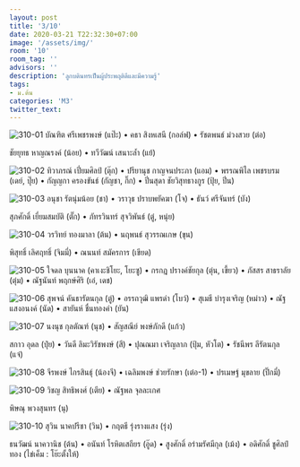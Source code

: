 ```yaml
---
layout: post
title: '3/10'
date: 2020-03-21 T22:32:30+07:00
image: '/assets/img/'
room: '10'
room_tag: ''
advisors: ''
description: 'ลูกบดินทรเป็นผู้ประพฤติดีและมีความรู้'
tags:
- ม.ต้น
categories: 'M3'
twitter_text:
---
```

![310-01](https://res.cloudinary.com/dbruw74ms/image/upload/r_8,c_fit,w_760/v1584847319/310-01_grpqsy.png)
บัณฑิต ศรีเพชรพงษ์ (แป๊ะ) • คธา สิงหเสนี (กอล์ฟ) • รัชตพนธ์ ม่วงสวย (ต่อ)

ชัยยุทธ หาญณรงค์ (น้อย) • ทวีวัฒน์ เสนาะล้ำ (แย้)

![310-02](https://res.cloudinary.com/dbruw74ms/image/upload/r_8,c_fit,w_760/v1584804225/310-02_s8jdzt.png)
ทิวาภรณ์ เปี่ยมศิลป์ (ตุ๊ก) • ปรียานุช กาญจนประภา (แอม) • พรรณพิไล เพชรบรม (เดย์, ปุ๊ย) • กัญญกา ครองขันธ์ (กัญชา, กิ๊ก) • ปิ่นสุดา ชัยวิสุทธางกูร (ปุ้ย, ปิ่น)

![310-03](https://res.cloudinary.com/dbruw74ms/image/upload/r_8,c_fit,w_760/v1584804225/310-03_x2lzwm.png)
อนุชา รัตนุ่มน้อย (ชา) • วราวุธ ปราบพยัคฆา (โจ) • ธันว์ ศรีจันทร์ (บัง)

สุภศักดิ์ เยี่ยมสมบัติ (ตั๊ก) • ภัทรวินทร์ สุจวิพันธ์ (ตู๋, หนุ่ย)

![310-04](https://res.cloudinary.com/dbruw74ms/image/upload/r_8,c_fit,w_760/v1584804224/310-04_iia5lz.png)
วรวิทย์ ทองมาลา (ต้น) • นฤพนธ์ สุวรรณเกษ (ขุน)

พิสุทธิ์ เลิศฤทธิ์ (จิมมี่) • ณนนท์ สมัครการ (เขียด)

![310-05](https://res.cloudinary.com/dbruw74ms/image/upload/r_8,c_fit,w_760/v1584804224/310-05_mqqrjb.png)
ใจดล บุนนาค (คาเงะชิโยะ, โยะซู) • กรกฎ ปรางค์ชัยกุล (ตุ่น, เขี้ยว) • ภัสสร สาธราลัย (ตุ๋ม) • ณัฐนันท์ พฤกษ์ศิริ (เอ๋, เดช)

![310-06](https://res.cloudinary.com/dbruw74ms/image/upload/r_8,c_fit,w_760/v1584804225/310-06_scxeek.png)
สุพจน์ คันธารัตนกุล (ตู่) • อรรถวุฒิ แพรดำ (โบว์) • สุเมธี บำรุงเจริญ (หม่าว) • ณัฐ แสงอนงค์ (นัด) • สายันห์ ชื่นทองคำ (ยัน)

![310-07](https://res.cloudinary.com/dbruw74ms/image/upload/r_8,c_fit,w_760/v1584804226/310-07_k7bt9m.png)
นงนุช กุลตัณฑ์ (นุช) • สัญสณีย์ พงษ์ภักดี (แก้ว)

สกาว อุดล (ปุ๋ย) • วันดี ลิมะวิรัชพงษ์ (สี) • ปุณณมา เจริญลาภ (ปุ้ม, หัวโต) • รัชนีพร ลีรัตนกุล (แจ๋)

![310-08](https://res.cloudinary.com/dbruw74ms/image/upload/r_8,c_fit,w_760/v1584804227/310-08_ypfyjo.png)
จีรพงษ์ ไกรสินธุ์ (น้องจี) • เฉลิมพงษ์ ช่วยรักษา (เต๋อ-1) • ปรเมษฐ์ มุขลาย (ปิ๊กมี่)

![310-09](https://res.cloudinary.com/dbruw74ms/image/upload/r_8,c_fit,w_760/v1584804230/310-09_jhixgt.png)
วิชญ สิทธิพงศ์ (เตีย) • ณัฐพล จุลละเกศ

พิษณุ พวงสุนทร (นุ)

![310-10](https://res.cloudinary.com/dbruw74ms/image/upload/r_8,c_fit,w_760/v1584804230/310-10_z64nf8.png)
สุวิน นาคปรีชา (วิน) • กฤตธี รุ่งรางแสง (รุ่ง)

ธนวัฒน์ นาควานิช (ต้น) • อนันท์ โรหิตเสถียร (อู๊ด) • สูงศักดิ์ อร่ามรัศมีกุล (เม้ง) • อดิศักดิ์ ชูศิลป์ทอง (ไข่เค็ม : โย๊ะตั้งให้)

